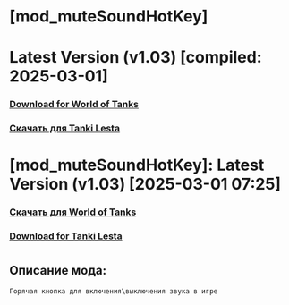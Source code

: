 # [mod_muteSoundHotKey]

# Latest Version (v1.03) [compiled: 2025-03-01]

### [**Download for World of Tanks**](https://github.com/spoter/spoter-mods/releases/download/latest/mod_muteSoundHotKey.zip)

### [**Скачать для Tanki Lesta**](https://github.com/spoter/spoter-mods/releases/download/latest/mod_muteSoundHotKey_RU.zip)

#

# [mod_muteSoundHotKey]: Latest Version (v1.03) [2025-03-01 07:25]
### [**Скачать для World of Tanks**](https://github.com/spoter/spoter-mods/releases/download/latest/mod_muteSoundHotKey.zip)
### [**Download for Tanki Lesta**](https://github.com/spoter/spoter-mods/releases/download/latest/mod_muteSoundHotKey_RU.zip)
#



## Описание мода:
    Горячая кнопка для включения\выключения звука в игре






